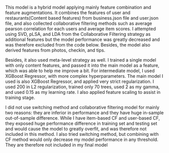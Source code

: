 
This model is a hybrid model applying mainly feature combination and feature augmentations. It combines the features of user and restaurants(Content based features) from business.json file and user.json file, and also collected collaborative filtering methods such as average pearson correlation for each users and average item scores. I attempted using SVD, pLSA, and LDA from the Collaborative Filtering strategy as additional features but the model performance was greatly decreased and was therefore excluded from the code below. Besides, the model also derived features from photos, checkin, and tips.


Besides, it also used meta-level strategy as well. I trained a single model with only content features, and passed it into the main model as a feature, which was able to help me improve a bit. For intermediate model, I used XGBoost Regressor, with more complex hyperparameters. The main model I used is also XGBoost Regressor, and applied very strict regularization. I used 200 in L2 regularization, trained only 70 trees, used 2 as my gamma, and used 0.15 as my learning rate. I also applied feature scaling to assist in training stage.


I did not use switching method and collaborative filtering model for mainly two reasons: they are inferior in performance and they have huge in-sample out-of-sample difference. While I have item-based CF and user-based CF, they exposed huge performance difference in training set and testing set and would cause the model to greatly overfit, and was therefore not included in this method. I also tried switching method, but combining with CF method would only decrease my model performance in any threshold. They are therefore not included in my final model
